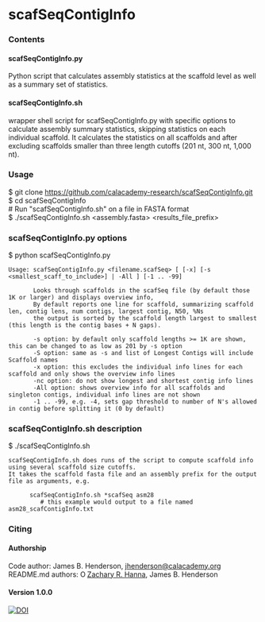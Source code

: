 # scafSeqContigInfo

### Contents
#### scafSeqContigInfo.py
Python script that calculates assembly statistics at the scaffold level as well as a summary set of statistics.  
#### scafSeqContigInfo.sh
wrapper shell script for scafSeqContigInfo.py with specific options to calculate assembly summary statistics, skipping statistics on each individual scaffold. It calculates the statistics on all scaffolds and after excluding scaffolds smaller than three length cutoffs (201 nt, 300 nt, 1,000 nt).  

### Usage
$ git clone https://github.com/calacademy-research/scafSeqContigInfo.git  
$ cd scafSeqContigInfo  
\# Run "scafSeqContigInfo.sh" on a file in FASTA format  
$ ./scafSeqContigInfo.sh \<assembly.fasta\> \<results_file_prefix\>  

### scafSeqContigInfo.py options
$ python scafSeqContigInfo.py  
```
Usage: scafSeqContigInfo.py <filename.scafSeq> [ [-x] [-s <smallest_scaff_to_include>] | -All ] [-1 .. -99]

       Looks through scaffolds in the scafSeq file (by default those 1K or larger) and displays overview info,
       By default reports one line for scaffold, summarizing scaffold len, contig lens, num contigs, largest contig, N50, %Ns
       the output is sorted by the scaffold length largest to smallest (this length is the contig bases + N gaps).

       -s option: by default only scaffold lengths >= 1K are shown, this can be changed to as low as 201 by -s option
       -S option: same as -s and list of Longest Contigs will include Scaffold names
       -x option: this excludes the individual info lines for each scaffold and only shows the overview info lines
       -nc option: do not show longest and shortest contig info lines
       -All option: shows overview info for all scaffolds and singleton contigs, individual info lines are not shown
       -1 .. -99, e.g. -4, sets gap threshold to number of N's allowed in contig before splitting it (0 by default)
```
### scafSeqContigInfo.sh description
$ ./scafSeqContigInfo.sh  
```
scafSeqContigInfo.sh does runs of the script to compute scaffold info using several scaffold size cutoffs.
It takes the scaffold fasta file and an assembly prefix for the output file as arguments, e.g.

      scafSeqContigInfo.sh *scafSeq asm28
         # this example would output to a file named asm28_scafContigInfo.txt
```

### Citing

#### Authorship

Code author: James B. Henderson, jhenderson@calacademy.org  
README.md authors: <a href="https://orcid.org/0000-0002-0210-7261" target="orcid.widget" rel="noopener noreferrer" style="vertical-align:top;"><img src="https://orcid.org/sites/default/files/images/orcid_16x16.png" style="width:1em;margin-right:.5em," alt="ORCID iD icon">Zachary R. Hanna</a>, James B. Henderson  

#### Version 1.0.0
[![DOI](https://zenodo.org/badge/67550118.svg)](https://zenodo.org/badge/latestdoi/67550118)
